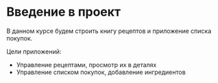 # Введение в проект

В данном курсе будем строить книгу рецептов и приложение списка покупок.

Цели приложений:

- Управление рецептами, просмотр их в деталях
- Управление списком покупок, добавление ингредиентов

